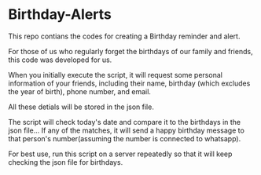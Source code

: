 # Birthday-Alerts
This repo contians the codes for creating a Birthday reminder and alert.

For those of us who regularly forget the birthdays of our family and friends, this code was developed for us.

When you initially execute the script, it will request some personal information of your friends, including their name, birthday (which excludes the year of birth), phone number, and email. 

All these detials will be stored in the json file.

The script will check today's date and compare it to the birthdays in the json file... If any of the matches, it will send a happy birthday message to that person's number(assuming the number is connected to whatsapp).

For best use, run this script on a server repeatedly so that it will keep checking the json file for birthdays.
